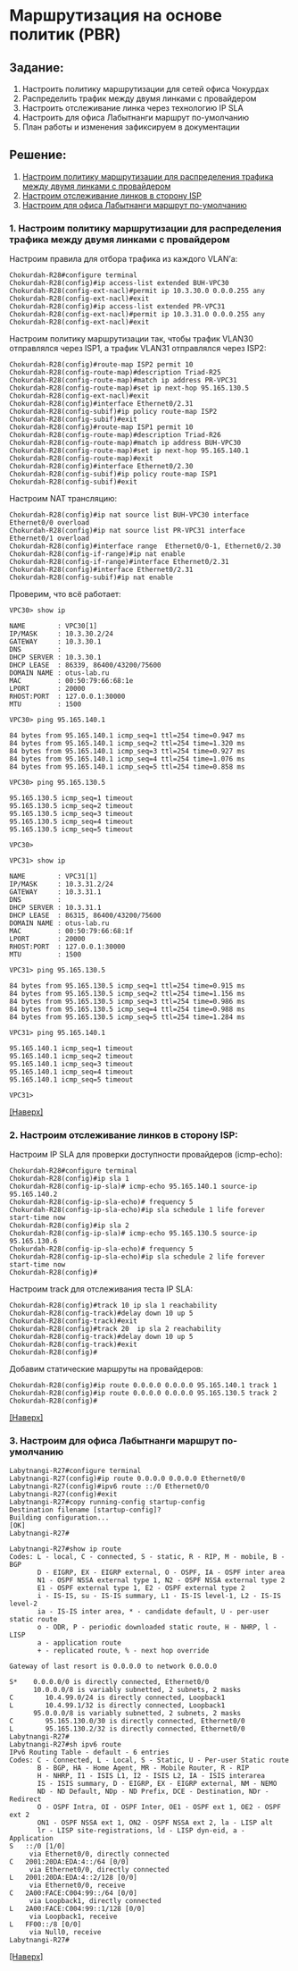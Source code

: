 # Маршрутизация на основе политик (PBR) 
## Задание:
1. Настроить политику маршрутизации для сетей офиса Чокурдах
2. Распределить трафик между двумя линками с провайдером
3. Настроить отслеживание линка через технологию IP SLA
4. Настроить для офиса Лабытнанги маршрут по-умолчанию
5. План работы и изменения зафиксируем в документации
## Решение: 
1. [Настроим политику маршрутизации для распределения трафика между двумя линками с провайдером](https://github.com/GAFisher/otus-network-engineer/blob/main/homework_11/README.md#1-настроим-политику-маршрутизации-для-распределения-трафика-между-двумя-линками-с-провайдером)
2. [Настроим отслеживание линков в сторону ISP](https://github.com/GAFisher/otus-network-engineer/blob/main/homework_11/README.md#2-настроим-отслеживание-линков-в-сторону-isp)
3. [Настроим для офиса Лабытнанги маршрут по-умолчанию](https://github.com/GAFisher/otus-network-engineer/blob/main/homework_11/README.md#3-настроим-для-офиса-лабытнанги-маршрут-по-умолчанию)

### 1. Настроим политику маршрутизации для распределения трафика между двумя линками с провайдером
Настроим правила для отбора трафика из каждого VLAN’а:
```
Chokurdah-R28#configure terminal 
Chokurdah-R28(config)#ip access-list extended BUH-VPC30
Chokurdah-R28(config-ext-nacl)#permit ip 10.3.30.0 0.0.0.255 any
Chokurdah-R28(config-ext-nacl)#exit
Chokurdah-R28(config)#ip access-list extended PR-VPC31
Chokurdah-R28(config-ext-nacl)#permit ip 10.3.31.0 0.0.0.255 any
Chokurdah-R28(config-ext-nacl)#exit
```
Настроим политику маршрутизации так, чтобы трафик VLAN30 отправлялся через ISP1, а трафик VLAN31 отправлялся через ISP2:
```
Chokurdah-R28(config)#route-map ISP2 permit 10
Chokurdah-R28(config-route-map)#description Triad-R25 
Chokurdah-R28(config-route-map)#match ip address PR-VPC31
Chokurdah-R28(config-route-map)#set ip next-hop 95.165.130.5
Chokurdah-R28(config-ext-nacl)#exit
Chokurdah-R28(config)#interface Ethernet0/2.31
Chokurdah-R28(config-subif)#ip policy route-map ISP2
Chokurdah-R28(config-subif)#exit
Chokurdah-R28(config)#route-map ISP1 permit 10
Chokurdah-R28(config-route-map)#description Triad-R26 
Chokurdah-R28(config-route-map)#match ip address BUH-VPC30
Chokurdah-R28(config-route-map)#set ip next-hop 95.165.140.1
Chokurdah-R28(config-route-map)#exit
Chokurdah-R28(config)#interface Ethernet0/2.30
Chokurdah-R28(config-subif)#ip policy route-map ISP1
Chokurdah-R28(config-subif)#exit
```
Настроим NAT трансляцию:
```
Chokurdah-R28(config)#ip nat source list BUH-VPC30 interface Ethernet0/0 overload
Chokurdah-R28(config)#ip nat source list PR-VPC31 interface Ethernet0/1 overload
Chokurdah-R28(config)#interface range  Ethernet0/0-1, Ethernet0/2.30
Chokurdah-R28(config-if-range)#ip nat enable
Chokurdah-R28(config-if-range)#interface Ethernet0/2.31
Chokurdah-R28(config)#interface Ethernet0/2.31
Chokurdah-R28(config-subif)#ip nat enable
```
Проверим, что всё работает:
```
VPC30> show ip  

NAME        : VPC30[1]
IP/MASK     : 10.3.30.2/24
GATEWAY     : 10.3.30.1
DNS         : 
DHCP SERVER : 10.3.30.1
DHCP LEASE  : 86339, 86400/43200/75600
DOMAIN NAME : otus-lab.ru
MAC         : 00:50:79:66:68:1e
LPORT       : 20000
RHOST:PORT  : 127.0.0.1:30000
MTU         : 1500

VPC30> ping 95.165.140.1

84 bytes from 95.165.140.1 icmp_seq=1 ttl=254 time=0.947 ms
84 bytes from 95.165.140.1 icmp_seq=2 ttl=254 time=1.320 ms
84 bytes from 95.165.140.1 icmp_seq=3 ttl=254 time=0.927 ms
84 bytes from 95.165.140.1 icmp_seq=4 ttl=254 time=1.076 ms
84 bytes from 95.165.140.1 icmp_seq=5 ttl=254 time=0.858 ms

VPC30> ping 95.165.130.5

95.165.130.5 icmp_seq=1 timeout
95.165.130.5 icmp_seq=2 timeout
95.165.130.5 icmp_seq=3 timeout
95.165.130.5 icmp_seq=4 timeout
95.165.130.5 icmp_seq=5 timeout

VPC30>
```
```
VPC31> show ip

NAME        : VPC31[1]
IP/MASK     : 10.3.31.2/24
GATEWAY     : 10.3.31.1
DNS         : 
DHCP SERVER : 10.3.31.1
DHCP LEASE  : 86315, 86400/43200/75600
DOMAIN NAME : otus-lab.ru
MAC         : 00:50:79:66:68:1f
LPORT       : 20000
RHOST:PORT  : 127.0.0.1:30000
MTU         : 1500

VPC31> ping 95.165.130.5

84 bytes from 95.165.130.5 icmp_seq=1 ttl=254 time=0.915 ms
84 bytes from 95.165.130.5 icmp_seq=2 ttl=254 time=1.156 ms
84 bytes from 95.165.130.5 icmp_seq=3 ttl=254 time=0.986 ms
84 bytes from 95.165.130.5 icmp_seq=4 ttl=254 time=0.988 ms
84 bytes from 95.165.130.5 icmp_seq=5 ttl=254 time=1.284 ms

VPC31> ping 95.165.140.1

95.165.140.1 icmp_seq=1 timeout
95.165.140.1 icmp_seq=2 timeout
95.165.140.1 icmp_seq=3 timeout
95.165.140.1 icmp_seq=4 timeout
95.165.140.1 icmp_seq=5 timeout

VPC31>
```
[[Наверх]](https://github.com/GAFisher/otus-network-engineer/blob/main/homework_11/README.md#маршрутизация-на-основе-политик-pbr)
### 2. Настроим отслеживание линков в сторону ISP:
Настроим IP SLA для проверки доступности провайдеров (icmp-echo):
```
Chokurdah-R28#configure terminal 
Chokurdah-R28(config)#ip sla 1
Chokurdah-R28(config-ip-sla)# icmp-echo 95.165.140.1 source-ip 95.165.140.2
Chokurdah-R28(config-ip-sla-echo)# frequency 5
Chokurdah-R28(config-ip-sla-echo)#ip sla schedule 1 life forever start-time now        
Chokurdah-R28(config)#ip sla 2
Chokurdah-R28(config-ip-sla)# icmp-echo 95.165.130.5 source-ip 95.165.130.6
Chokurdah-R28(config-ip-sla-echo)# frequency 5
Chokurdah-R28(config-ip-sla-echo)#ip sla schedule 2 life forever start-time now        
Chokurdah-R28(config)#
```
Настроим track для отслеживания теста IP SLA:
```
Chokurdah-R28(config)#track 10 ip sla 1 reachability
Chokurdah-R28(config-track)#delay down 10 up 5                     
Chokurdah-R28(config-track)#exit
Chokurdah-R28(config)#track 20  ip sla 2 reachability
Chokurdah-R28(config-track)#delay down 10 up 5                     
Chokurdah-R28(config-track)#exit
Chokurdah-R28(config)#
```
Добавим статические маршруты на провайдеров:
```
Chokurdah-R28(config)#ip route 0.0.0.0 0.0.0.0 95.165.140.1 track 1   
Chokurdah-R28(config)#ip route 0.0.0.0 0.0.0.0 95.165.130.5 track 2
Chokurdah-R28(config)#
```
[[Наверх]](https://github.com/GAFisher/otus-network-engineer/blob/main/homework_11/README.md#маршрутизация-на-основе-политик-pbr)
### 3. Настроим для офиса Лабытнанги маршрут по-умолчанию
```
Labytnangi-R27#configure terminal 
Labytnangi-R27(config)#ip route 0.0.0.0 0.0.0.0 Ethernet0/0
Labytnangi-R27(config)#ipv6 route ::/0 Ethernet0/0
Labytnangi-R27(config)#exit
Labytnangi-R27#copy running-config startup-config
Destination filename [startup-config]? 
Building configuration...
[OK]
Labytnangi-R27#
```

```
Labytnangi-R27#show ip route 
Codes: L - local, C - connected, S - static, R - RIP, M - mobile, B - BGP
       D - EIGRP, EX - EIGRP external, O - OSPF, IA - OSPF inter area 
       N1 - OSPF NSSA external type 1, N2 - OSPF NSSA external type 2
       E1 - OSPF external type 1, E2 - OSPF external type 2
       i - IS-IS, su - IS-IS summary, L1 - IS-IS level-1, L2 - IS-IS level-2
       ia - IS-IS inter area, * - candidate default, U - per-user static route
       o - ODR, P - periodic downloaded static route, H - NHRP, l - LISP
       a - application route
       + - replicated route, % - next hop override

Gateway of last resort is 0.0.0.0 to network 0.0.0.0

S*    0.0.0.0/0 is directly connected, Ethernet0/0
      10.0.0.0/8 is variably subnetted, 2 subnets, 2 masks
C        10.4.99.0/24 is directly connected, Loopback1
L        10.4.99.1/32 is directly connected, Loopback1
      95.0.0.0/8 is variably subnetted, 2 subnets, 2 masks
C        95.165.130.0/30 is directly connected, Ethernet0/0
L        95.165.130.2/32 is directly connected, Ethernet0/0
Labytnangi-R27#
Labytnangi-R27#sh ipv6 route
IPv6 Routing Table - default - 6 entries
Codes: C - Connected, L - Local, S - Static, U - Per-user Static route
       B - BGP, HA - Home Agent, MR - Mobile Router, R - RIP
       H - NHRP, I1 - ISIS L1, I2 - ISIS L2, IA - ISIS interarea
       IS - ISIS summary, D - EIGRP, EX - EIGRP external, NM - NEMO
       ND - ND Default, NDp - ND Prefix, DCE - Destination, NDr - Redirect
       O - OSPF Intra, OI - OSPF Inter, OE1 - OSPF ext 1, OE2 - OSPF ext 2
       ON1 - OSPF NSSA ext 1, ON2 - OSPF NSSA ext 2, la - LISP alt
       lr - LISP site-registrations, ld - LISP dyn-eid, a - Application
S   ::/0 [1/0]
     via Ethernet0/0, directly connected
C   2001:20DA:EDA:4::/64 [0/0]
     via Ethernet0/0, directly connected
L   2001:20DA:EDA:4::2/128 [0/0]
     via Ethernet0/0, receive
C   2A00:FACE:C004:99::/64 [0/0]
     via Loopback1, directly connected
L   2A00:FACE:C004:99::1/128 [0/0]
     via Loopback1, receive
L   FF00::/8 [0/0]
     via Null0, receive
Labytnangi-R27#
```
[[Наверх]](https://github.com/GAFisher/otus-network-engineer/blob/main/homework_11/README.md#маршрутизация-на-основе-политик-pbr)
